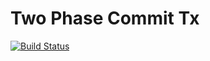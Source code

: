 Two Phase Commit Tx
============================

[![Build Status](https://travis-ci.org/y-yu/two-phase-commit-tx.svg?branch=master)](https://travis-ci.org/y-yu/two-phase-commit-tx)